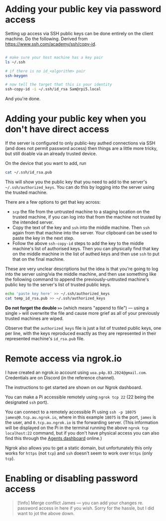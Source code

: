 # Adding your public key via password access

Setting up access via SSH public keys can be done entirely on the client machine. Do the following. Derived from <https://www.ssh.com/academy/ssh/copy-id>.

```zsh

# make sure your host machine has a key pair
ls ~/.ssh

# if there is no id_<algorithm> pair
ssh-keygen

# now tell the target that this is your identity
ssh-copy-id -i ~/.ssh/id_rsa Sam@rpi5.local

```

And you're done.

# Adding your public key when you don't have direct access

If the server is configured to only public-key authed connections via SSH (and does not permit password access) then things are a little more tricky, but still doable via an already trusted device.

On the device that you want to add, run

```zsh
cat ~/.ssh/id_rsa.pub
```

This will show you the public key that you need to add to the server's `~/.ssh/authorized_keys`. You can do this by logging into the server using the trusted machine.

There are a few options to get that key across:

- `scp` the file from the untrusted machine to a staging location on the trusted machine, if you can log into that from the machine not trusted by the intended server.
- Copy the text of the key and `ssh` into the middle machine. Then `ssh` again from that machine into the server. Your clipboard can be used to paste the key in the next step.
- Follow the above `ssh-copy-id` steps to add the key to the middle machine's list of authorised keys. Then you can physically find that key on the middle machine in the list of authed keys and then use `ssh` to put that on the final machine.

These are very unclear descriptions but the idea is that you're going to log into the server using/via the middle machine, and then use something like the following command to append the previously-untrusted machine's public key to the server's list of trusted public keys.

```zsh
echo 'paste key here' >> ~/.ssh/authorized_keys
cat temp_id_rsa.pub >> ~/.ssh/authorized_keys
```

**Do not forget the double `>>`** (which means "append to file") — using a single `>` will overwrite the file and cause more grief as all of your previously trusted machines are wiped.

Observe that the `authorized_keys` file is just a list of trusted public keys, one per line, with the keys reproduced exactly as they are represented in their represented machine's `id_rsa.pub` file.

# Remote access via ngrok.io

I have created an ngrok.io account using `uoa.p4p.83.2024@gmail.com`. Credentials are on Discord (in the reference channel).

The instructions to get started are shown on our Ngrok dashboard.

You can make a Pi accessible remotely using `ngrok tcp 22` (22 being the designated `ssh` port).

You can connect to a remotely accessible Pi using `ssh -p 18075 james@0.tcp.au.ngrok.io`, where in this example `18075` is the port, `james` is the user, and `0.tcp.au.ngrok.io` is the forwarding server. (This information will be displayed on the Pi in the terminal running the above `ngrok tcp localhost:22` command, but if you don't have physical access you can also find this through the [Agents dashboard](<https://dashboard.ngrok.com/tunnels/agents>) online.)

Ngrok also allows you to get a static domain, but unfortunately this only works for `https` (not `tcp`) and `ssh` doesn't seem to work over `https` (only `tcp`).

# Enabling or disabling password access

> [!info] Merge conflict
> James — you can add your changes re. password access in here if you wish. Sorry for the hassle, but I did want to jot the above down.